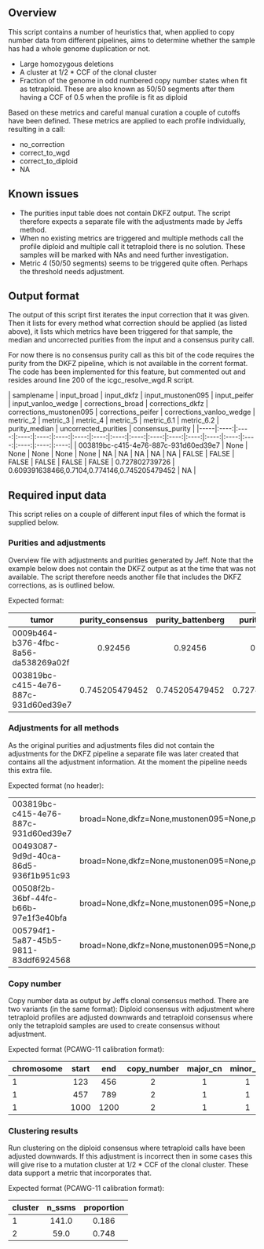## Overview
This script contains a number of heuristics that, when applied to copy number data from different pipelines, aims to determine whether the sample has had a whole genome duplication or not. 

 * Large homozygous deletions
 * A cluster at 1/2 * CCF of the clonal cluster
 * Fraction of the genome in odd numbered copy number states when fit as tetraploid. These are also known as 50/50 segments after them having a CCF of 0.5 when the profile is fit as diploid
 
Based on these metrics and careful manual curation a couple of cutoffs have been defined. These metrics are applied to each profile individually, resulting in a call:

 * no\_correction
 * correct\_to\_wgd
 * correct\_to\_diploid
 * NA
 
## Known issues
 * The purities input table does not contain DKFZ output. The script therefore expects a separate file with the adjustments made by Jeffs method.
 * When no existing metrics are triggered and multiple methods call the profile diploid and multiple call it tetraploid there is no solution. These samples will be marked with NAs and need further investigation.
 * Metric 4 (50/50 segments) seems to be triggered quite often. Perhaps the threshold needs adjustment.

## Output format
The output of this script first iterates the input correction that it was given. Then it lists for every method what correction should be applied (as listed above), it lists which metrics have been triggered for that sample, the median and uncorrected purities from the input and a consensus purity call.

For now there is no consensus purity call as this bit of the code requires the purity from the DKFZ pipeline, which is not available in the corrent format. The code has been implemented for this feature, but commented out and resides around line 200 of the icgc\_resolve\_wgd.R script.

| samplename   |   input\_broad   |  input\_dkfz   |   input\_mustonen095    |   input\_peifer  |  input\_vanloo\_wedge   |   corrections\_broad    |   corrections\_dkfz  |      corrections\_mustonen095 | corrections\_peifer   |   corrections\_vanloo\_wedge    |    metric\_2    |    metric\_3   |     metric\_4   |     metric\_5    |    metric\_6.1   |   metric\_6.2  |    purity\_median |  uncorrected\_purities  |  consensus\_purity |
|-----|:----:|:----:|:----:|:----:|:----:|:----:|:----:|:----:|:----:|:----:|:----:|:----:|:----:|:----:|:----:|:----:|:----:|:----:|
| 003819bc-c415-4e76-887c-931d60ed39e7 |   None  |  None  |  None  |  None  |  None  |  NA    |  NA   |   NA   |   NA   |   NA   |   FALSE  | FALSE  | FALSE |  FALSE |  FALSE  | FALSE |  0.727802739726 | 0.609391638466,0.7104,0.774146,0.745205479452 | NA |


## Required input data
This script relies on a couple of different input files of which the format is supplied below.

### Purities and adjustments
Overview file with adjustments and purities generated by Jeff. Note that the example below does not contain the DKFZ output as at the time that was not available. The script therefore needs another file that includes the DKFZ corrections, as is outlined below.

Expected format:

| tumor  |  purity\_consensus  |  purity\_battenberg | purity\_median | purity\_mean | methods | corrections | uncorrected\_purities | corrected\_purities | uncorrected\_purities\_stdev |   corrected\_purities\_stdev |  genome\_consensus\_proportion |
|--------|:--------:|:--------:|:--------:|:--------:|:--------:|:--------:|:--------:|:--------:|:--------:|:--------:|:--------:|
| 0009b464-b376-4fbc-8a56-da538269a02f |   0.92456  |  0.92456  |  0.88865  |  0.89374  |  broad,mustonen095,peifer,vanloo_wedge  |  None,None,None,None | 0.87312493848,0.8873,0.89,0.92456  |  0.87312493848,0.8873,0.89,0.92456  |  0.018909747526  |  0.018909747526  |  0.131110216084 |
| 003819bc-c415-4e76-887c-931d60ed39e7  |  0.745205479452 |   0.745205479452  |  0.727802739726 |   0.70978577948   | broad,mustonen095,peifer,vanloo_wedge | None,None,None,None |   0.609391638466,0.7104,0.774146,0.745205479452  |  0.609391638466,0.7104,0.774146,0.745205479452  |  0.0622015955348  |  0.0622015955348 |  0.828143348583 |

### Adjustments for all methods
As the original purities and adjustments files did not contain the adjustments for the DKFZ pipeline a separate file was later created that contains all the adjustment information. At the moment the pipeline needs this extra file.

Expected format (no header):

| | |
|-----------|-----------|
| 003819bc-c415-4e76-887c-931d60ed39e7  |  broad=None,dkfz=None,mustonen095=None,peifer=None,vanloo_wedge=None |
| 00493087-9d9d-40ca-86d5-936f1b951c93  |  broad=None,dkfz=None,mustonen095=None,peifer=None,vanloo_wedge=None |
| 00508f2b-36bf-44fc-b66b-97e1f3e40bfa  |  broad=None,dkfz=None,mustonen095=None,peifer=None,vanloo_wedge=None |
| 005794f1-5a87-45b5-9811-83ddf6924568  |  broad=None,dkfz=None,mustonen095=None,peifer=None |

### Copy number
Copy number data as output by Jeffs clonal consensus method. There are two variants (in the same format): Diploid consensus with adjustment where tetraploid profiles are adjusted downwards and tetraploid consensus where only the tetraploid samples are used to create consensus without adjustment.

Expected format (PCAWG-11 calibration format):

| chromosome  |    start  | end   |  copy\_number   |  major\_cn    |    minor\_cn    |    clonal\_frequency |
|-----------|:-----------:|:-----------:|:-----------:|:-----------:|:-----------:|:-----------:|
| 1   |    123 | 456 | 2  |     1   |    1    |   1.0 |
| 1   |    457 | 789 |  2  |     1    |   1    |   1.0 |
| 1   |    1000   |     1200    |    2  |     1   |    1    |   1.0 |

### Clustering results
Run clustering on the diploid consensus where tetraploid calls have been adjusted downwards. If this adjustment is incorrect then in some cases this will give rise to a mutation cluster at 1/2 * CCF of the clonal cluster. These data support a metric that incorporates that.

Expected format (PCAWG-11 calibration format):

| cluster | n_ssms | proportion |
|---------|:------:|:----------:|
| 1 | 141.0 | 0.186 |
| 2 | 59.0 | 0.748 |